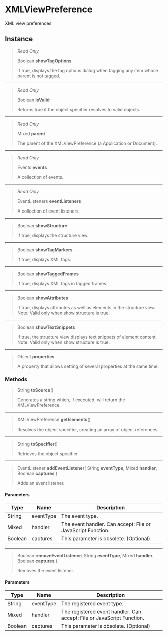 # XMLViewPreference
XML view preferences

## Instance
> *Read Only* 
> 
> Boolean **showTagOptions** 
>
> If true, displays the tag options dialog when tagging any item whose parent is not tagged.
*** 
> *Read Only* 
> 
> Boolean **isValid** 
>
> Returns true if the object specifier resolves to valid objects.
*** 
> *Read Only* 
> 
> Mixed **parent** 
>
> The parent of the XMLViewPreference (a Application or Document).
*** 
> *Read Only* 
> 
> Events **events** 
>
> A collection of events.
*** 
> *Read Only* 
> 
> EventListeners **eventListeners** 
>
> A collection of event listeners.
*** 
> Boolean **showStructure** 
>
> If true, displays the structure view.
*** 
> Boolean **showTagMarkers** 
>
> If true, displays XML tags.
*** 
> Boolean **showTaggedFrames** 
>
> If true, displays XML tags in tagged frames.
*** 
> Boolean **showAttributes** 
>
> If true, displays attributes as well as elements in the structure view. Note: Valid only when show structure is true.
*** 
> Boolean **showTextSnippets** 
>
> If true, the structure view displays text snippets of element content. Note: Valid only when show structure is true.
*** 
> Object **properties** 
>
> A property that allows setting of several properties at the same time.

### Methods
> String **toSource**()
> 
> Generates a string which, if executed, will return the XMLViewPreference.
*** 
> XMLViewPreference **getElements**()
> 
> Resolves the object specifier, creating an array of object references.
*** 
> String **toSpecifier**()
> 
> Retrieves the object specifier.
*** 
> EventListener **addEventListener**( String **eventType**, Mixed **handler**, Boolean **captures** )
> 
> Adds an event listener.
#### Parameters
| Type | Name | Description |
|---|---|---|
| String | eventType | The event type. |
| Mixed | handler | The event handler. Can accept: File or JavaScript Function. |
| Boolean | captures | This parameter is obsolete. (Optional) |

*** 
> Boolean **removeEventListener**( String **eventType**, Mixed **handler**, Boolean **captures** )
> 
> Removes the event listener.
#### Parameters
| Type | Name | Description |
|---|---|---|
| String | eventType | The registered event type. |
| Mixed | handler | The registered event handler. Can accept: File or JavaScript Function. |
| Boolean | captures | This parameter is obsolete. (Optional) |


